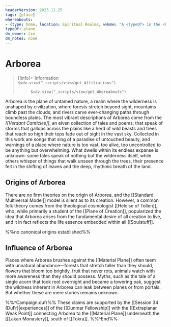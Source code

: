 ```yaml
---
headerVersion: 2023.11.25
tags: [place]
whereabouts: 
- {type: home, location: Spiritual Realms, wHome: "A <typeOf> in the <home:1>"}
typeOf: plane
dm_owner: tim
dm_notes: none
---
```

# Arborea
>[!info]+ Information  
> `$=dv.view("_scripts/view/get_Affiliations")`  
>> `$=dv.view("_scripts/view/get_Whereabouts")`

Arborea is the plane of untamed nature, a realm where the wilderness is unshaped by civilization, where forests stretch beyond sight, mountains climb past the clouds, and rivers carve ever-changing paths through boundless plains. The most vibrant descriptions of Arborea come from the _[[Verdant Canticles]]_, an elven collection of tales and poems, that speak of storms that gallops across the plains like a herd of wild beasts and trees that reach so high their tops fade out of sight in the vast sky. Collected in this work are songs that sing of a paradise of untouched beauty, and warnings of a place where nature is too vast, too alive, too uncontrolled to be anything but overwhelming. What dwells within its endless expanse is unknown: some tales speak of nothing but the wilderness itself, while others whisper of things that walk unseen through the trees, their presence felt in the shifting of leaves and the deep, rhythmic breath of the land.
## Origins of Arborea

There are no firm theories on the origin of Arborea, and the [[Standard Multiversal Model]] model is silent as to its creation. However, a common folk theory comes from the theological cosmologist [[Heloise of Tollen]], who, while primarily a student of the [[Plane of Creation]], popularized the idea that Arborea arises from the fundamental desire of all creation to live, and it in fact reflects the life essence embedded within all [[Soulstuff]]. 

%%no canonical origins established%%
## Influence of Arborea

Places where Arborea brushes against the [[Material Plane]] often teem with unnatural abundance—forests that stretch taller than they should, flowers that bloom too brightly, fruit that never rots, animals watch with more awareness than they should possess. Myths, such as the tale of a  single acorn that took root overnight and became a towering oak, suggest the wildness inherent in Arborea can leak between planes or from portals. But whether these are mere stories remains unknown. 

%%^Campaign:dufr%%
These claims are supported by the [[Session 34 (DuFr)|experiences]] of the [[Dunmar Fellowship]] with the [[Extraplanar Weak Point]] connecting Arborea to the [[Material Plane]] underneath the [[Lakan Monastery]], south of [[Tokra]].
%%^End%%